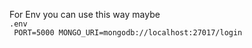For Env you can use this way maybe
<br/>
`.env`
<br/>
<code>
PORT=5000
MONGO_URI=mongodb://localhost:27017/login
</code>
